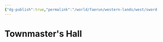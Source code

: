 ```yaml
---
{"dg-publish":true,"permalink":"/world/faerun/western-lands/west/sword-coast/phandalin/townmaster-s-hall/"}
---
```



# Townmaster's Hall
